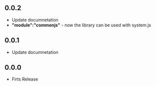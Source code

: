 ## 0.0.2
* Update documnetation
* **"module":"commonjs"** - now the library can be used with system.js
## 0.0.1
* Update documnetation
## 0.0.0
* Firts Release